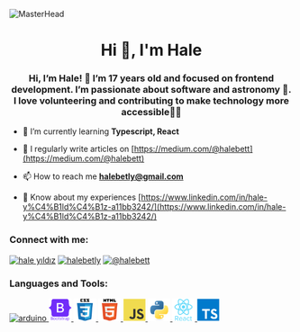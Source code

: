 ![MasterHead](https://media1.tenor.com/m/hUxePexynyIAAAAd/totoro-miyazaki.gif)



<h1 align="center">Hi 👋, I'm Hale</h1>
<h3 align="center">Hi, I’m Hale! 🌟 I’m 17 years old and focused on frontend development. I’m passionate about software and astronomy 🚀. I love volunteering and contributing to make technology more accessible🐌🌱</h3>

- 🌱 I’m currently learning **Typescript, React**

- 📝 I regularly write articles on [https://medium.com/@halebett](https://medium.com/@halebett)

- 📫 How to reach me **halebetly@gmail.com**

- 📄 Know about my experiences [https://www.linkedin.com/in/hale-y%C4%B1ld%C4%B1z-a11bb3242/](https://www.linkedin.com/in/hale-y%C4%B1ld%C4%B1z-a11bb3242/)

<h3 align="left">Connect with me:</h3>
<p align="left">
<a href="https://www.linkedin.com/in/hale-y%C4%B1ld%C4%B1z-a11bb3242/" target="blank"><img align="center" src="https://raw.githubusercontent.com/rahuldkjain/github-profile-readme-generator/master/src/images/icons/Social/linked-in-alt.svg" alt="hale yıldız" height="30" width="40" /></a>
<a href="https://instagram.com/halebetly" target="blank"><img align="center" src="https://raw.githubusercontent.com/rahuldkjain/github-profile-readme-generator/master/src/images/icons/Social/instagram.svg" alt="halebetly" height="30" width="40" /></a>
<a href="https://medium.com/@halebett" target="blank"><img align="center" src="https://raw.githubusercontent.com/rahuldkjain/github-profile-readme-generator/master/src/images/icons/Social/medium.svg" alt="@halebett" height="30" width="40" /></a>
</p>

<h3 align="left">Languages and Tools:</h3>
<p align="left"> <a href="https://www.arduino.cc/" target="_blank" rel="noreferrer"> <img src="https://cdn.worldvectorlogo.com/logos/arduino-1.svg" alt="arduino" width="40" height="40"/> </a> <a href="https://getbootstrap.com" target="_blank" rel="noreferrer"> <img src="https://raw.githubusercontent.com/devicons/devicon/master/icons/bootstrap/bootstrap-plain-wordmark.svg" alt="bootstrap" width="40" height="40"/> </a> <a href="https://www.w3schools.com/css/" target="_blank" rel="noreferrer"> <img src="https://raw.githubusercontent.com/devicons/devicon/master/icons/css3/css3-original-wordmark.svg" alt="css3" width="40" height="40"/> </a> <a href="https://www.w3.org/html/" target="_blank" rel="noreferrer"> <img src="https://raw.githubusercontent.com/devicons/devicon/master/icons/html5/html5-original-wordmark.svg" alt="html5" width="40" height="40"/> </a> <a href="https://developer.mozilla.org/en-US/docs/Web/JavaScript" target="_blank" rel="noreferrer"> <img src="https://raw.githubusercontent.com/devicons/devicon/master/icons/javascript/javascript-original.svg" alt="javascript" width="40" height="40"/> </a> <a href="https://www.python.org" target="_blank" rel="noreferrer"> <img src="https://raw.githubusercontent.com/devicons/devicon/master/icons/python/python-original.svg" alt="python" width="40" height="40"/> </a> <a href="https://reactjs.org/" target="_blank" rel="noreferrer"> <img src="https://raw.githubusercontent.com/devicons/devicon/master/icons/react/react-original-wordmark.svg" alt="react" width="40" height="40"/> </a> <a href="https://www.typescriptlang.org/" target="_blank" rel="noreferrer"> <img src="https://raw.githubusercontent.com/devicons/devicon/master/icons/typescript/typescript-original.svg" alt="typescript" width="40" height="40"/> </a> </p>
